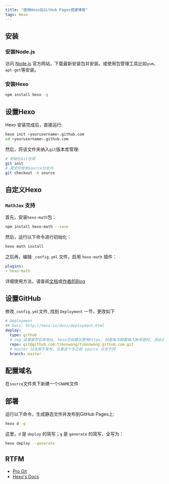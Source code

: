 ```yaml
---
title: "使用Hexo在GitHub Pages搭建博客"
tags: Hexo
---
```


## 安装

### 安装Node.js

访问 [Node.js] 官方网站，下载最新安装包并安装。或使用包管理工具比如`yum`、`apt-get`等安装。

[Node.js]: http://nodejs.org/

<!--more-->

### 安装Hexo

``` bash
npm install hexo -g
```

## 设置Hexo

Hexo 安装完成后，直接运行:

``` bash
hexo init <yourusername>.github.com
cd <yourusername>.github.com
```

然后，将该文件夹纳入`git`版本库管理:

``` bash
# 初始化Git仓库
git init
# 源文件放到source分支内
git checkout -b source
```

## 自定义Hexo

### `MathJax` 支持

首先，安装`hexo-math`包：

``` bash
npm install hexo-math --save
```

然后，运行以下命令进行初始化：

``` bash
hexo math install
```

之后再，编辑 `_config.yml` 文件，启用 `hexo-math` 插件：

``` yaml
plugins:
- hexo-math
```

详细使用方法，请查阅[文档](https://github.com/akfish/hexo-math)或[作者的Blog](http://catx.me/2014/03/09/hexo-mathjax-plugin/)


## 设置GitHub

修改`_config.yml`文件, 找到 `Deployment` 一节，更改如下

``` yaml
# Deployment
## Docs: http://hexo.io/docs/deployment.html
deploy:
  type: github
  # rep 这里填写仓库地址, hexo文档建议使用https, 但是每次都要输入帐号密码, 因此我这里写成了ssh方式
  repo: git@github.com:timonwong/timonwong.github.com.git
  # master 分支用于发布，注意这个与之前 source 分支不同
  branch: master
```

## 配置域名

在`source`文件夹下新建一个`CNAME`文件


## 部署

运行以下命令，生成静态文件并发布到GitHub Pages上:

``` bash
hexo d -g
```

这里，`d` 是 `deploy` 的简写；`g` 是 `generate` 的简写，全写为：

``` bash
hexo deploy --generate
```


## RTFM

- [Pro Git](http://git-scm.com/book/zh)
- [Hexo's Docs](http://hexo.io/docs/)
